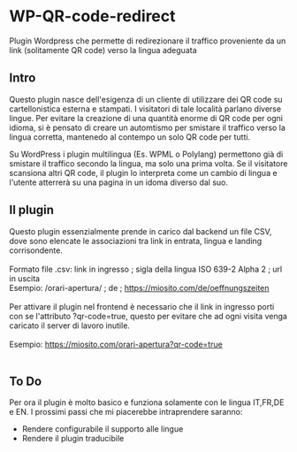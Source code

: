 # WP-QR-code-redirect
Plugin Wordpress che permette di redirezionare il traffico proveniente da un link (solitamente QR code) verso la lingua adeguata 
## Intro
Questo plugin nasce dell'esigenza di un cliente di utilizzare dei QR code su cartellonistica esterna e stampati. I visitatori di tale località parlano diverse lingue.
Per evitare la creazione di una quantità enorme di QR code per ogni idioma, si è pensato di creare un automtismo per smistare il traffico verso la lingua corretta, mantenedo al contempo un solo QR code per tutti.

Su WordPress i plugin multilingua (Es. WPML o Polylang) permettono già di smistare il traffico secondo la lingua, ma solo una prima volta. Se il visitatore scansiona altri QR code, il plugin lo interpreta come un cambio di lingua e l'utente atterrerà su una pagina in un idoma diverso dal suo.

## Il plugin
Questo plugin essenzialmente prende in carico dal backend un file CSV, dove sono elencate le associazioni tra link in entrata, lingua e landing corrisondente.<br>
<br>
Formato file .csv:  link in ingresso ; sigla della lingua ISO 639-2 Alpha 2 ; url in uscita<br>
Esempio:            /orari-apertura/ ; de ; https://miosito.com/de/oeffnungszeiten<br>
<br>
Per attivare il plugin nel frontend è necessario che il link in ingresso porti con se l'attributo ?qr-code=true, questo per evitare che ad ogni visita venga caricato il server di lavoro inutile.<br>
<br>
Esempio:            https://miosito.com/orari-apertura?qr-code=true<br>
<br>
## To Do
Per ora il plugin è molto basico e funziona solamente con le lingua IT,FR,DE e EN. I prossimi passi che mi piacerebbe intraprendere saranno:
- Rendere configurabile il supporto alle lingue
- Rendere il plugin traducibile
